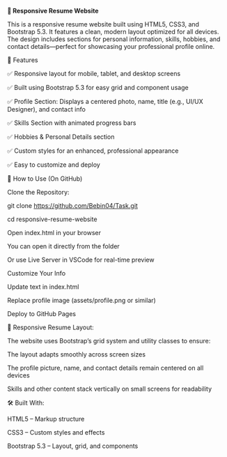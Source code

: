 **💼 Responsive Resume Website**

This is a responsive resume website built using HTML5, CSS3, and Bootstrap 5.3. It features a clean, modern layout optimized for all devices. The design includes sections for personal information, skills, hobbies, and contact details—perfect for showcasing your professional profile online.

🚀 Features

✅ Responsive layout for mobile, tablet, and desktop screens

✅ Built using Bootstrap 5.3 for easy grid and component usage

✅ Profile Section: Displays a centered photo, name, title (e.g., UI/UX Designer), and contact info

✅ Skills Section with animated progress bars

✅ Hobbies & Personal Details section

✅ Custom styles for an enhanced, professional appearance

✅ Easy to customize and deploy

📂 How to Use (On GitHub)

Clone the Repository:

git clone https://github.com/Bebin04/Task.git

cd responsive-resume-website

Open index.html in your browser

You can open it directly from the folder

Or use Live Server in VSCode for real-time preview

Customize Your Info

Update text in index.html

Replace profile image (assets/profile.png or similar)

Deploy to GitHub Pages

📱 Responsive Resume Layout:

The website uses Bootstrap’s grid system and utility classes to ensure:

The layout adapts smoothly across screen sizes

The profile picture, name, and contact details remain centered on all devices

Skills and other content stack vertically on small screens for readability

🛠️ Built With:

HTML5 – Markup structure

CSS3 – Custom styles and effects

Bootstrap 5.3 – Layout, grid, and components
